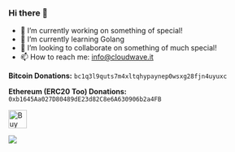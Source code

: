### Hi there 👋

- 🔭 I’m currently working on something of special!
- 🌱 I’m currently learning Golang
- 👯 I’m looking to collaborate on something of much special!
- 📫 How to reach me: info@cloudwave.it


**Bitcoin Donations:** ```bc1q3l9quts7m4xltqhypaynep0wsxg28fjn4uyuxc```

**Ethereum (ERC20 Too) Donations:** ```0xb1645Aa027D80489dE23d82C8e6A630906b2a4FB```

<a href='https://ko-fi.com/nukedev' target='_blank'><img height='36' style='border:0px;height:36px;' src='https://cdn.ko-fi.com/cdn/kofi2.png?v=2' border='0' alt='Buy Me a Coffee at ko-fi.com' /></a>

[![](https://github-readme-stats.vercel.app/api?username=nukedev&show_icons=true&hide_title=true&theme=nightowl)](https://github.com/nukedev)


<!--
**NukeDev/NukeDev** is a ✨ _special_ ✨ repository because its `README.md` (this file) appears on your GitHub profile.

Here are some ideas to get you started:

- 🔭 I’m currently working on ...
- 🌱 I’m currently learning ...
- 👯 I’m looking to collaborate on ...
- 🤔 I’m looking for help with ...
- 💬 Ask me about ...
- 📫 How to reach me: ...
- 😄 Pronouns: ...
- ⚡ Fun fact: ...
-->
